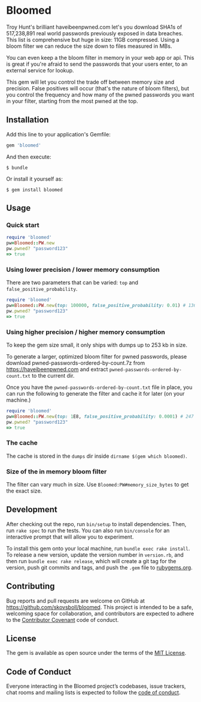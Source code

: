 # Bloomed

Troy Hunt's brilliant haveibeenpwned.com let's you download SHA1s of 517,238,891 real world passwords previously exposed in data breaches. This list is comprehensive but huge in size: 11GB compressed.
Using a bloom filter we can reduce the size down to files measured in MBs. 

You can even keep a the bloom filter in memory in your web app or api. This is great if you're afraid to send the passwords that your users enter, to an external service for lookup.

This gem will let you control the trade off between memory size and precision. False positives will occur (that's the nature of bloom filters), but you control the frequency and how many of the pwned passwords you want in your filter, starting from the most pwned at the top.

## Installation

Add this line to your application's Gemfile:

```ruby
gem 'bloomed'
```

And then execute:

    $ bundle

Or install it yourself as:

    $ gem install bloomed

## Usage

### Quick start

```ruby
require 'bloomed'
pw=Bloomed::PW.new
pw.pwned? "password123"
=> true
```

### Using lower precision / lower memory consumption

There are two parameters that can be varied: `top` and `false_positive_probability`.


```ruby
require 'bloomed'
pw=Bloomed::PW.new(top: 100000, false_positive_probability: 0.01) # 136 kb memory
pw.pwned? "password123"
=> true
```

### Using higher precision / higher memory consumption

To keep the gem size small, it only ships with dumps up to 253 kb in size.

To generate a larger, optimized bloom filter for pwned passwords, please download pwned-passwords-ordered-by-count.7z from https://haveibeenpwned.com and extract `pwned-passwords-ordered-by-count.txt` to the current dir.

Once you have the `pwned-passwords-ordered-by-count.txt` file in place, you can run the following to generate the filter and cache it for later (on your machine.)

```ruby
require 'bloomed'
pw=Bloomed::PW.new(top: 1E8, false_positive_probability: 0.0001) # 247 Mb! memory
pw.pwned? "password123"
=> true
```

### The cache

The cache is stored in the `dumps` dir inside `dirname $(gem which bloomed)`.

### Size of the in memory bloom filter

The filter can vary much in size. Use `Bloomed:PW#memory_size_bytes` to get the exact size.


## Development

After checking out the repo, run `bin/setup` to install dependencies. Then, run `rake spec` to run the tests. You can also run `bin/console` for an interactive prompt that will allow you to experiment.

To install this gem onto your local machine, run `bundle exec rake install`. To release a new version, update the version number in `version.rb`, and then run `bundle exec rake release`, which will create a git tag for the version, push git commits and tags, and push the `.gem` file to [rubygems.org](https://rubygems.org).

## Contributing

Bug reports and pull requests are welcome on GitHub at https://github.com/skovsboll/bloomed. This project is intended to be a safe, welcoming space for collaboration, and contributors are expected to adhere to the [Contributor Covenant](http://contributor-covenant.org) code of conduct.

## License

The gem is available as open source under the terms of the [MIT License](https://opensource.org/licenses/MIT).

## Code of Conduct

Everyone interacting in the Bloomed project’s codebases, issue trackers, chat rooms and mailing lists is expected to follow the [code of conduct](https://github.com/[USERNAME]/bloomed/blob/master/CODE_OF_CONDUCT.md).
